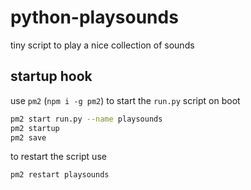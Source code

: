 # python-playsounds

tiny script to play a nice collection of sounds

## startup hook

use `pm2` (`npm i -g pm2`) to start the `run.py` script on boot

```sh
pm2 start run.py --name playsounds
pm2 startup
pm2 save
```

to restart the script use

```sh
pm2 restart playsounds
```
